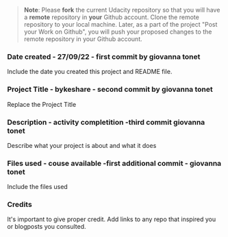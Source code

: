 >**Note**: Please **fork** the current Udacity repository so that you will have a **remote** repository in **your** Github account. Clone the remote repository to your local machine. Later, as a part of the project "Post your Work on Github", you will push your proposed changes to the remote repository in your Github account.

### Date created - 27/09/22 - first commit by giovanna tonet
Include the date you created this project and README file.

### Project Title - bykeshare - second commit by giovanna tonet
Replace the Project Title

### Description - activity completition -third commit giovanna tonet
Describe what your project is about and what it does

### Files used - couse available -first additional commit  - giovanna tonet
Include the files used

### Credits
It's important to give proper credit. Add links to any repo that inspired you or blogposts you consulted.


